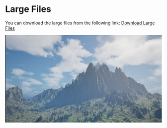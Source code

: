 # Large Files
You can download the large files from the following link:
[Download Large Files](https://drive.google.com/file/d/1LdyXOC4LyJfVyxCC455OuDLDf3CKubbP/view?usp=sharing)

![Alt text](img.jpg)
